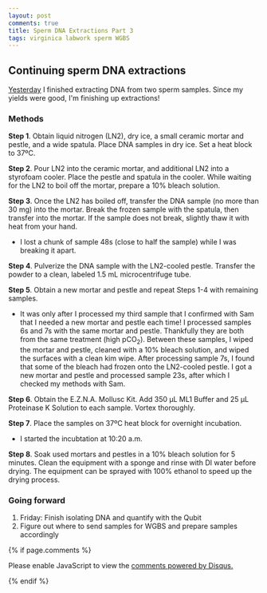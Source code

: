 ```yaml
---
layout: post
comments: true
title: Sperm DNA Extractions Part 3
tags: virginica labwork sperm WGBS
---
```


## Continuing sperm DNA extractions

[Yesterday](https://yaaminiv.github.io/Sperm-DNA-Extractions-Part2/) I finished extracting DNA from two sperm samples. Since my yields were good, I'm finishing up extractions!

### Methods

**Step 1**. Obtain liquid nitrogen (LN2), dry ice, a small ceramic mortar and pestle, and a wide spatula. Place DNA samples in dry ice. Set a heat block to 37ºC.

**Step 2**. Pour LN2 into the ceramic mortar, and additional LN2 into a styrofoam cooler. Place the pestle and spatula in the cooler. While waiting for the LN2 to boil off the mortar, prepare a 10% bleach solution.

**Step 3**. Once the LN2 has boiled off, transfer the DNA sample (no more than 30 mg) into the mortar. Break the frozen sample with the spatula, then transfer into the mortar. If the sample does not break, slightly thaw it with heat from your hand.
  - I lost a chunk of sample 48s (close to half the sample) while I was breaking it apart.

**Step 4**. Pulverize the DNA sample with the LN2-cooled pestle. Transfer the powder to a clean, labeled 1.5 mL microcentrifuge tube.

**Step 5**. Obtain a new mortar and pestle and repeat Steps 1-4 with remaining samples.
  - It was only after I processed my third sample that I confirmed with Sam that I needed a new mortar and pestle each time! I processed samples 6s and 7s with the same mortar and pestle. Thankfully they are both from the same treatment (high pCO<sub>2</sub>). Between these samples, I wiped the mortar and pestle, cleaned with a 10% bleach solution, and wiped the surfaces with a clean kim wipe. After processing sample 7s, I found that some of the bleach had frozen onto the LN2-cooled pestle. I got a new mortar and pestle and processed sample 23s, after which I checked my methods with Sam.

**Step 6**. Obtain the E.Z.N.A. Mollusc Kit. Add 350 µL ML1 Buffer and 25 µL Proteinase K Solution to each sample. Vortex thoroughly.

**Step 7**. Place the samples on 37ºC heat block for overnight incubation.
  - I started the incubtation at 10:20 a.m.

**Step 8**. Soak used mortars and pestles in a 10% bleach solution for 5 minutes. Clean the equipment with a sponge and rinse with DI water before drying. The equipment can be sprayed with 100% ethanol to speed up the drying process.

### Going forward

1. Friday: Finish isolating DNA and quantify with the Qubit
2. Figure out where to send samples for WGBS and prepare samples accordingly

{% if page.comments %}

<div id="disqus_thread"></div>
<script>

/**
*  RECOMMENDED CONFIGURATION VARIABLES: EDIT AND UNCOMMENT THE SECTION BELOW TO INSERT DYNAMIC VALUES FROM YOUR PLATFORM OR CMS.
*  LEARN WHY DEFINING THESE VARIABLES IS IMPORTANT: https://disqus.com/admin/universalcode/#configuration-variables*/
/*
var disqus_config = function () {
this.page.url = PAGE_URL;  // Replace PAGE_URL with your page's canonical URL variable
this.page.identifier = PAGE_IDENTIFIER; // Replace PAGE_IDENTIFIER with your page's unique identifier variable
};
*/
(function() { // DON'T EDIT BELOW THIS LINE
var d = document, s = d.createElement('script');
s.src = 'https://the-responsible-grad-student.disqus.com/embed.js';
s.setAttribute('data-timestamp', +new Date());
(d.head || d.body).appendChild(s);
})();
</script>
<noscript>Please enable JavaScript to view the <a href="https://disqus.com/?ref_noscript">comments powered by Disqus.</a></noscript>

{% endif %}

<script id="dsq-count-scr" src="//the-responsible-grad-student.disqus.com/count.js" async></script>
